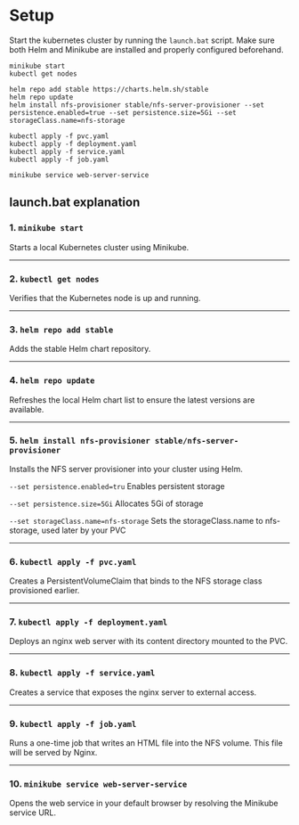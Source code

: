 # Setup
Start the kubernetes cluster by running the ``launch.bat`` script. Make sure both Helm and Minikube are installed and properly configured beforehand.
```
minikube start
kubectl get nodes

helm repo add stable https://charts.helm.sh/stable
helm repo update
helm install nfs-provisioner stable/nfs-server-provisioner --set persistence.enabled=true --set persistence.size=5Gi --set storageClass.name=nfs-storage
	
kubectl apply -f pvc.yaml
kubectl apply -f deployment.yaml
kubectl apply -f service.yaml
kubectl apply -f job.yaml

minikube service web-server-service
```

## launch.bat explanation

### 1. ``minikube start``

Starts a local Kubernetes cluster using Minikube.

---

### 2. ``kubectl get nodes``

Verifies that the Kubernetes node is up and running.

---

### 3. ``helm repo add stable``

Adds the stable Helm chart repository.

---

### 4. ``helm repo update``

Refreshes the local Helm chart list to ensure the latest versions are available.

---

### 5. ``helm install nfs-provisioner stable/nfs-server-provisioner``

Installs the NFS server provisioner into your cluster using Helm.

  ``--set persistence.enabled=tru``
  Enables persistent storage
  
  ``--set persistence.size=5Gi``
  Allocates 5Gi of storage
  
  ``--set storageClass.name=nfs-storage``
  Sets the storageClass.name to nfs-storage, used later by your PVC

---

### 6. ``kubectl apply -f pvc.yaml``

Creates a PersistentVolumeClaim that binds to the NFS storage class provisioned earlier.

---

### 7. ``kubectl apply -f deployment.yaml``

Deploys an nginx web server with its content directory mounted to the PVC.

---

### 8. ``kubectl apply -f service.yaml``

Creates a service that exposes the nginx server to external access.

---

### 9. ``kubectl apply -f job.yaml``

Runs a one-time job that writes an HTML file into the NFS volume. This file will be served by Nginx.

---

### 10. ``minikube service web-server-service``

Opens the web service in your default browser by resolving the Minikube service URL.
